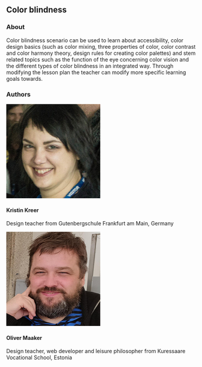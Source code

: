 ## Color blindness

### About

Color blindness scenario can be used to learn about accessibility, color design basics (such as color mixing, three properties of color, color contrast and color harmony theory, design rules for creating color palettes) and stem related topics such as the function of the eye concerning color vision and the different types of color blindness  in an integrated way. Through modifying the lesson plan the teacher can modify more specific learning goals towards.

### Authors

<div class="grid" style="--cols: 100px 1fr">

<img src="../images/team/germany_kristinkreer.jpg" />

<div>

#### Kristin Kreer

Design teacher from Gutenbergschule Frankfurt am Main, Germany

</div>

<img src="../images/team/estonia_olivermaaker.jpg" />

<div>

#### Oliver Maaker

Design teacher, web developer and leisure philosopher from Kuressaare Vocational School, Estonia

</div>